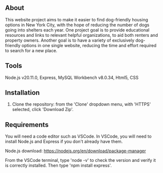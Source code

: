 ## About
This website project aims to make it easier to find dog-friendly housing options in New York City, with the hope of reducing the number of dogs going into shelters each year. 
One project goal is to provide educational resources and links to relevant helpful organizations, to aid both renters and property owners. Another goal is to have a variety of exclusively dog-friendly options in one single website, reducing the time and effort required to search for a new place. 

## Tools
Node.js v20.11.0, Express, MySQL Workbench v8.0.34, Html5, CSS

## Installation
1. Clone the repository: from the 'Clone' dropdown menu, with 'HTTPS' selected, click 'Download Zip'.

## Requirements
You will need a code editor such as VSCode. In VSCode, you will need to install Node.js and Express if you don't already have them. 

Node.js download: https://nodejs.org/en/download/package-manager

From the VSCode terminal, type 'node -v' to check the version and verify it is correctly installed.
Then type 'npm install express'.



